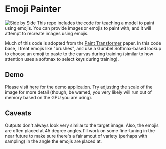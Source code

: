 # Emoji Painter
![Side by Side](./images/side-by-side.jpg)
This repo includes the code for teaching a model to paint using emojis. You can provide 
images or emojis to paint with, and it will attempt to recreate images using emojis.

Much of this code is adopted from the [Paint Transformer](https://github.com/Huage001/PaintTransformer) paper. In this code base, I treat emojis like "brushes", and use a Gumbel Softmax-based lookup to choose an emoji to paste to the canvas during training (similar to how attention uses a softmax to select keys during training).

## Demo 
Please visit [here](https://replicate.com/johnsutor/emoji-painter) for the demo application. Try adjusting the scale of the image for more detail (though, be warned, you very likely will run out of memory based on the GPU you are using).

## Caveats 
Outputs don't always look very similar to the target image. Also, the emojis are often placed at 45 degree angles. I'll work on some fine-tuning in the near future to make sure there's a fair amout of variety (perhaps with sampling) in the angle the emojis are placed at. 